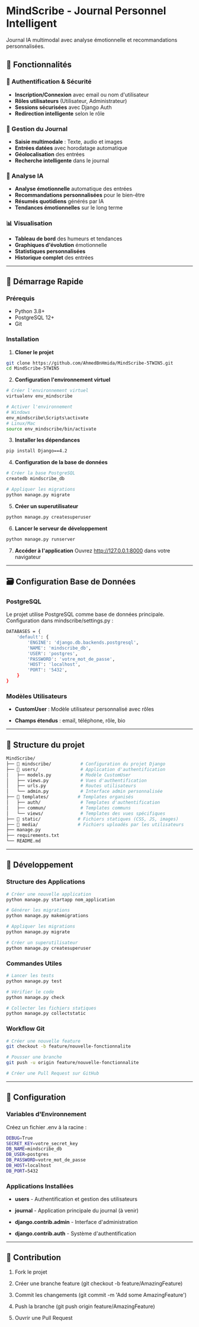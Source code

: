 # MindScribe - Journal Personnel Intelligent

Journal IA multimodal avec analyse émotionnelle et recommandations personnalisées.

## 🎯 Fonctionnalités

### 🔐 Authentification & Sécurité
- **Inscription/Connexion** avec email ou nom d'utilisateur
- **Rôles utilisateurs** (Utilisateur, Administrateur)
- **Sessions sécurisées** avec Django Auth
- **Redirection intelligente** selon le rôle

### 📝 Gestion du Journal
- **Saisie multimodale** : Texte, audio et images
- **Entrées datées** avec horodatage automatique
- **Géolocalisation** des entrées
- **Recherche intelligente** dans le journal

### 🧠 Analyse IA
- **Analyse émotionnelle** automatique des entrées
- **Recommandations personnalisées** pour le bien-être
- **Résumés quotidiens** générés par IA
- **Tendances émotionnelles** sur le long terme

### 📊 Visualisation
- **Tableau de bord** des humeurs et tendances
- **Graphiques d'évolution** émotionnelle
- **Statistiques personnalisées**
- **Historique complet** des entrées

---

## 🚀 Démarrage Rapide

### Prérequis
- Python 3.8+
- PostgreSQL 12+
- Git

### Installation

1. **Cloner le projet**
```bash
git clone https://github.com/AhmedBnHmida/MindScribe-5TWIN5.git
cd MindScribe-5TWIN5
```

2. **Configuration l'environnement virtuel**
```bash
# Créer l'environnement virtuel
virtualenv env_mindscribe

# Activer l'environnement
# Windows
env_mindscribe\Scripts\activate
# Linux/Mac
source env_mindscribe/bin/activate
```

3. **Installer les dépendances**
```bash
pip install Django==4.2
```

4. **Configuration de la base de données**
```bash
# Créer la base PostgreSQL
createdb mindscribe_db

# Appliquer les migrations
python manage.py migrate
```

5. **Créer un superutilisateur**
```bash
python manage.py createsuperuser
```


6. **Lancer le serveur de développement**
```bash
python manage.py runserver
```

7. **Accéder à l'application**
Ouvrez http://127.0.0.1:8000 dans votre navigateur

---

## 🗃️ Configuration Base de Données

### PostgreSQL
Le projet utilise PostgreSQL comme base de données principale. Configuration dans mindscribe/settings.py :

```bash
DATABASES = {
    'default': {
        'ENGINE': 'django.db.backends.postgresql',
        'NAME': 'mindscribe_db',
        'USER': 'postgres',
        'PASSWORD': 'votre_mot_de_passe',
        'HOST': 'localhost',
        'PORT': '5432',
    }
}
```

### Modèles Utilisateurs

- **CustomUser** : Modèle utilisateur personnalisé avec rôles

- **Champs étendus** : email, téléphone, rôle, bio

---

## 📁 Structure du projet
```bash
MindScribe/
├── 📁 mindscribe/           # Configuration du projet Django
├── 📁 users/                # Application d'authentification
│   ├── models.py           # Modèle CustomUser
│   ├── views.py            # Vues d'authentification
│   ├── urls.py             # Routes utilisateurs
│   └── admin.py            # Interface admin personnalisée
├── 📁 templates/           # Templates organisés
│   ├── auth/               # Templates d'authentification
│   ├── commun/             # Templates communs
│   └── views/              # Templates des vues spécifiques
├── 📁 static/              # Fichiers statiques (CSS, JS, images)
├── 📁 media/               # Fichiers uploadés par les utilisateurs
├── manage.py
├── requirements.txt
└── README.md
```

---

## 👥 Développement

### Structure des Applications

```bash
# Créer une nouvelle application
python manage.py startapp nom_application

# Générer les migrations
python manage.py makemigrations

# Appliquer les migrations
python manage.py migrate

# Créer un superutilisateur
python manage.py createsuperuser
```

### Commandes Utiles

```bash
# Lancer les tests
python manage.py test

# Vérifier le code
python manage.py check

# Collecter les fichiers statiques
python manage.py collectstatic
```

### Workflow Git
```bash
# Créer une nouvelle feature
git checkout -b feature/nouvelle-fonctionnalite

# Pousser une branche
git push -u origin feature/nouvelle-fonctionnalite

# Créer une Pull Request sur GitHub
```

---

## 🔧 Configuration
### Variables d'Environnement
Créez un fichier .env à la racine :

```bash
DEBUG=True
SECRET_KEY=votre_secret_key
DB_NAME=mindscribe_db
DB_USER=postgres
DB_PASSWORD=votre_mot_de_passe
DB_HOST=localhost
DB_PORT=5432
```
### Applications Installées

- **users** - Authentification et gestion des utilisateurs

- **journal** - Application principale du journal (à venir)

- **django.contrib.admin** - Interface d'administration

- **django.contrib.auth** - Système d'authentification

---

## 🤝 Contribution

1. Fork le projet

2. Créer une branche feature (git checkout -b feature/AmazingFeature)

3. Commit les changements (git commit -m 'Add some AmazingFeature')

4. Push la branche (git push origin feature/AmazingFeature)

5. Ouvrir une Pull Request


